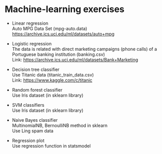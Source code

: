 # Machine-learning exercises
- Linear regression <br>
Auto MPG Data Set (mpg-auto.data) <br>
https://archive.ics.uci.edu/ml/datasets/auto+mpg

- Logistic regression <br>
The data is related with direct marketing campaigns (phone calls) of a Portuguese banking institution (banking.csv) <br>
Link: https://archive.ics.uci.edu/ml/datasets/Bank+Marketing

- Decision tree classifier <br>
Use Titanic data (titanic_train_data.csv) <br>
Link: https://www.kaggle.com/c/titanic

- Random forest classifier <br>
Use Iris dataset (in sklearn library)

- SVM classifiers <br>
Use Iris dataset (in sklearn library)

- Naive Bayes classifier <br>
MultinomialNB, BernoulliNB method in sklearn <br>
Use Ling spam data

- Regression plot <br>
Use regression function in statsmodel <br>
